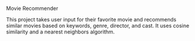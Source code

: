 Movie Recommender

This project takes user input for their favorite movie and recommends similar movies based on keywords, genre, director, and cast. It uses cosine similarity and a nearest neighbors algorithm. 
